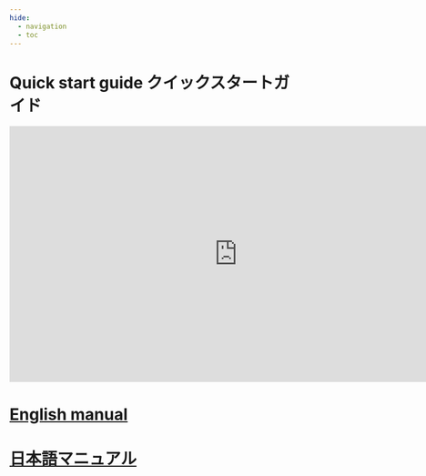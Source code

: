 ```yaml
---
hide:
  - navigation
  - toc
---
```


# Quick start guide クイックスタートガイド

<iframe width="800" height="450" src="https://www.youtube.com/embed/SP72wWWFcHU" title="YouTube video player" frameborder="0" allow="accelerometer; autoplay; clipboard-write; encrypted-media; gyroscope; picture-in-picture" allowfullscreen></iframe>

# 

# [English manual](./en)

# [日本語マニュアル](./ja)
